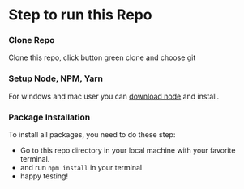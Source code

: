 # Step to run this Repo

### Clone Repo
Clone this repo, click button green clone and choose git

### Setup Node, NPM, Yarn
For windows and mac user you can [download node](https://nodejs.org/en/) and install.

### Package Installation
To install all packages, you need to do these step: 
- Go to this repo directory in your local machine with your favorite terminal.
- and run `npm install` in your terminal
- happy testing!
